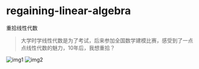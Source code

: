 # regaining-linear-algebra
重拾线性代数

> 大学时学线性代数是为了考试，后来参加全国数学建模比赛，感受到了一点点线性代数的魅力，10年后，我想重拾？

![img1](http://cdn.jerryshi.com/gtkj/20200324095415.jpg)
![img2](http://cdn.jerryshi.com/gtkj/20200324095408.png)
